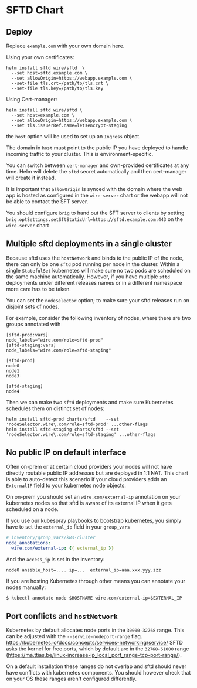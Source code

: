 # SFTD Chart

## Deploy

Replace `example.com` with your own domain here.

Using your own certificates:

```
helm install sftd wire/sftd  \
  --set host=sftd.example.com \
  --set allowOrigin=https://webapp.example.com \
  --set-file tls.crt=/path/to/tls.crt \
  --set-file tls.key=/path/to/tls.key
```

Using Cert-manager:
```
helm install sftd wire/sftd \
  --set host=example.com \
  --set allowOrigin=https://webapp.example.com \
  --set tls.issuerRef.name=letsencrypt-staging
```

the `host` option will be used to set up an `Ingress` object.

The domain in `host` must point to the public IP you have deployed to handle
incoming traffic to your cluster. This is environment-specific.

You can switch between `cert-manager` and own-provided certificates at any
time. Helm will delete the `sftd` secret automatically and then cert-manager
will create it instead.

It is important that `allowOrigin` is synced with the domain where the web app is hosted
as configured in the `wire-server` chart or the webapp will not be able to contact the SFT
server.

You should configure `brig` to hand out the SFT server to clients by setting
`brig.optSettings.setSftStaticUrl=https://sftd.example.com:443` on the `wire-server` chart


## Multiple sftd deployments in a single cluster
Because sftd uses the `hostNetwork` and binds to the public IP of the node,
there can only be one `sftd` pod running per node in the cluster.  Within a
single `StatefulSet` kubernetes will make sure no two pods are scheduled on the
same machine automatically. However, if you have multiple `sftd` deployments under
different releases names or in a different namespace more care has to be taken.

You can set the `nodeSelector` option; to make sure your sftd releases run on disjoint sets of nodes.

For example, consider the following inventory of nodes, where there are two groups
annotated with

```
[sftd-prod:vars]
node_labels="wire.com/role=sftd-prod"
[sftd-staging:vars]
node_labels="wire.com/role=sftd-staging"

[sftd-prod]
node0
node1
node3

[sftd-staging]
node4
```

Then we can make two `sftd` deployments and make sure Kubernetes schedules them on distinct set of nodes:

```
helm install sftd-prod charts/sftd    --set 'nodeSelector.wire\.com/role=sftd-prod' ...other-flags
helm install sftd-staging charts/sftd --set 'nodeSelector.wire\.com/role=sftd-staging' ...other-flags
```

## No public IP on default interface

Often on-prem or at certain cloud providers your nodes will not have directly routable public IP addresses
but are deployed in 1:1 NAT.   This chart is able to auto-detect this scenario if your cloud providers adds
an `ExternalIP` field to your kubernetes node objects.

On on-prem you should set an `wire.com/external-ip` annotation on your kubernetes nodes so that sftd is aware
of its external IP when it gets scheduled on a node.

If you use our kubespray playbooks to bootstrap kubernetes, you simply have to
set the `external_ip` field in your `group_vars`
```yaml
# inventory/group_vars/k8s-cluster
node_annotations:
  wire.com/external-ip: {{ external_ip }}
```
And the `access_ip` is set in the inventory:
```
node0 ansible_host=.... ip=...  external_ip=aaa.xxx.yyy.zzz
```

If you are hosting Kubernetes through other means you can annotate your nodes manually:
```
$ kubectl annotate node $HOSTNAME wire.com/external-ip=$EXTERNAL_IP
```

## Port conflicts and `hostNetwork`

Kubernetes by default allocates node ports in the `30000-32768` range. This can
be adjusted with the `--service-nodeport-range` flag.
https://kubernetes.io/docs/concepts/services-networking/service/ SFTD asks the
kernel for free ports, which by default are in the `32768-61000` range
(https://ma.ttias.be/linux-increase-ip_local_port_range-tcp-port-range/).

On a default installation these ranges do not overlap and sftd should never have
conflicts with kubernetes components. You should however check that on your OS
these ranges aren't configured differently.
